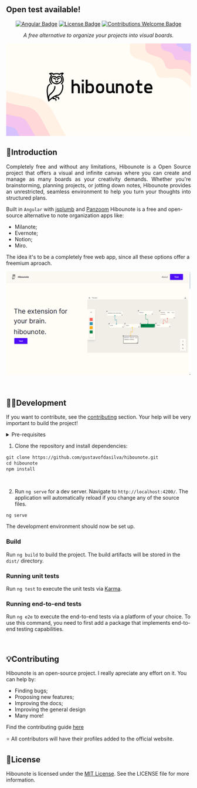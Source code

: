 ## Open test available!

<div align="center">


[![Angular Badge](https://img.shields.io/badge/built%20with-angular-red.svg)](https://angular.io) [![License Badge](https://img.shields.io/badge/license-MIT-green)](https://opensource.org/license/mit)
[![Contributions Welcome Badge](https://img.shields.io/badge/contributions_welcome-blue)](#contributing)

</div>

<p align="center"><i>A free alternative to organize your projects into visual boards.</i></p>

<div align="center">
  
  ![Hibounote placeholder banner](./.github/assets/banner.png)
  
</div>

## 🦉Introduction
<p align="justify"> 
Completely free and without any limitations, Hibounote is a Open Source project that offers a visual and infinite canvas where you can create and manage as many boards as your creativity demands. Whether you're brainstorming, planning projects, or jotting down notes, Hibounote provides an unrestricted, seamless environment to help you turn your thoughts into structured plans.  
</p>

Built in `Angular` with [jsplumb](https://jsplumbtoolkit.com/community) and [Panzoom](https://github.com/timmywil/panzoom/tree/main) Hibounote is a free and open-source alternative to note organization apps like:
- Milanote;
- Evernote;
- Notion;
- Miro.

The idea it's to be a completely free web app, since all these options offer a freemium aproach. 

 ![Hibounote placeholder banner](./.github/assets/landing-page-screenshot.png)

<br>

## 👨‍💻Development
If you want to contribute, see the [contributing](./contributing.md) section. Your help will be very important to build the project!
<details><summary>Pre-requisites</summary>
<br>
To be able to start development on Hibounote, make sure you have the following prerequisites installed:
<ul>
<br>
<li><a href="https://nodejs.org/en">Node (v18.20 or higher)</a></li>
<li><a href="https://www.npmjs.com">NPM (v10 or higher)</a></li>
<li><a href="https://angular.dev">Angular (v18)</a></li>
</ul>
</details>

1. Clone the repository and install dependencies:
```
git clone https://github.com/gustavofdasilva/hibounote.git
cd hibounote
npm install
```
<br>

2. Run `ng serve` for a dev server. Navigate to `http://localhost:4200/`. The application will automatically reload if you change any of the source files.
```
ng serve
```
The development environment should now be set up.
<br>

### Build
Run `ng build` to build the project. The build artifacts will be stored in the `dist/` directory.

### Running unit tests
Run `ng test` to execute the unit tests via [Karma](https://karma-runner.github.io/latest/index.html).

### Running end-to-end tests
Run `ng e2e` to execute the end-to-end tests via a platform of your choice. To use this command, you need to first add a package that implements end-to-end testing capabilities.

<br>

## 💡Contributing
Hibounote is an open-source project. I really apreciate any effort on it. You can help by: 
- Finding bugs; 
- Proposing new features;
- Improving the docs; 
- Improving the general design
- Many more!

Find the contributing guide [here](./contributing.md)

:star: All contributors will have their profiles added to the official website.
<br>

## 📃License
Hibounote is licensed under the [MIT License](https://opensource.org/license/mit). See the LICENSE file for more information.
